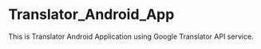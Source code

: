 # Translator_Android_App
This is Translator Android Application using Google Translator API service. 

